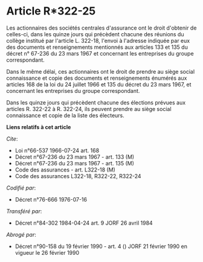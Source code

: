 # Article R*322-25

Les actionnaires des sociétés centrales d'assurance ont le droit d'obtenir de celles-ci, dans les quinze jours qui précèdent
chacune des réunions du collège institué par l'article L. 322-18, l'envoi à l'adresse indiquée par eux des documents et
renseignements mentionnés aux articles 133 et 135 du décret n° 67-236 du 23 mars 1967 et concernant les entreprises du groupe
correspondant.

Dans le même délai, ces actionnaires ont le droit de prendre au siège social connaissance et copie des documents et
renseignements énumérés aux articles 168 de la loi du 24 juillet 1966 et 135 du décret du 23 mars 1967, et concernant les
entreprises du groupe correspondant.

Dans les quinze jours qui précèdent chacune des élections prévues aux articles R. 322-22 à R. 322-24, ils peuvent prendre au
siège social connaissance et copie de la liste des électeurs.

**Liens relatifs à cet article**

_Cite_:

  - Loi n°66-537 1966-07-24 art. 168
  - Décret n°67-236 du 23 mars 1967 - art. 133 (M)
  - Décret n°67-236 du 23 mars 1967 - art. 135 (M)
  - Code des assurances - art. L322-18 (M)
  - Code des assurances L322-18, R322-22, R322-24

_Codifié par_:

  - Décret n°76-666 1976-07-16

_Transféré par_:

  - Décret n°84-302 1984-04-24 art. 9 JORF 26 avril 1984

_Abrogé par_:

  - Décret n°90-158 du 19 février 1990 - art. 4 () JORF 21 février 1990 en vigueur le 26 février 1990

